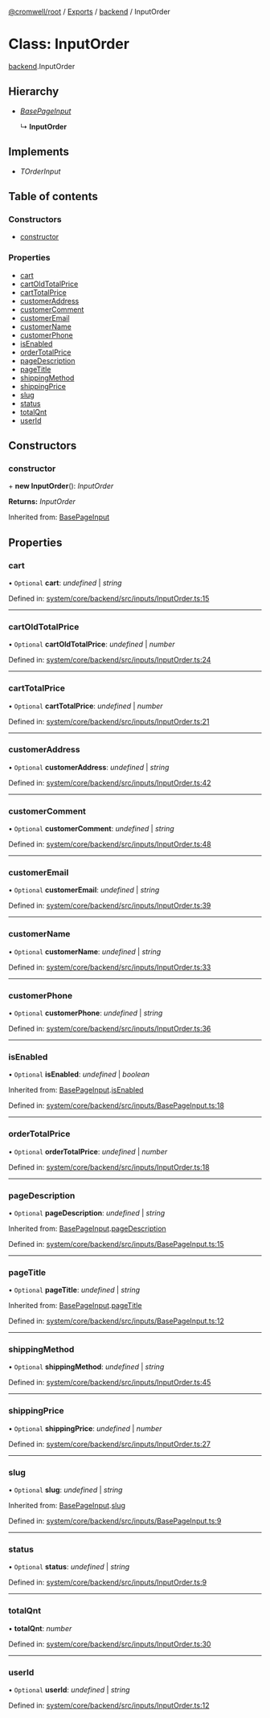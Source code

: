 [@cromwell/root](../README.md) / [Exports](../modules.md) / [backend](../modules/backend.md) / InputOrder

# Class: InputOrder

[backend](../modules/backend.md).InputOrder

## Hierarchy

* [*BasePageInput*](backend.basepageinput.md)

  ↳ **InputOrder**

## Implements

* *TOrderInput*

## Table of contents

### Constructors

- [constructor](backend.inputorder.md#constructor)

### Properties

- [cart](backend.inputorder.md#cart)
- [cartOldTotalPrice](backend.inputorder.md#cartoldtotalprice)
- [cartTotalPrice](backend.inputorder.md#carttotalprice)
- [customerAddress](backend.inputorder.md#customeraddress)
- [customerComment](backend.inputorder.md#customercomment)
- [customerEmail](backend.inputorder.md#customeremail)
- [customerName](backend.inputorder.md#customername)
- [customerPhone](backend.inputorder.md#customerphone)
- [isEnabled](backend.inputorder.md#isenabled)
- [orderTotalPrice](backend.inputorder.md#ordertotalprice)
- [pageDescription](backend.inputorder.md#pagedescription)
- [pageTitle](backend.inputorder.md#pagetitle)
- [shippingMethod](backend.inputorder.md#shippingmethod)
- [shippingPrice](backend.inputorder.md#shippingprice)
- [slug](backend.inputorder.md#slug)
- [status](backend.inputorder.md#status)
- [totalQnt](backend.inputorder.md#totalqnt)
- [userId](backend.inputorder.md#userid)

## Constructors

### constructor

\+ **new InputOrder**(): *InputOrder*

**Returns:** *InputOrder*

Inherited from: [BasePageInput](backend.basepageinput.md)

## Properties

### cart

• `Optional` **cart**: *undefined* \| *string*

Defined in: [system/core/backend/src/inputs/InputOrder.ts:15](https://github.com/CromwellCMS/Cromwell/blob/ccdbdd0/system/core/backend/src/inputs/InputOrder.ts#L15)

___

### cartOldTotalPrice

• `Optional` **cartOldTotalPrice**: *undefined* \| *number*

Defined in: [system/core/backend/src/inputs/InputOrder.ts:24](https://github.com/CromwellCMS/Cromwell/blob/ccdbdd0/system/core/backend/src/inputs/InputOrder.ts#L24)

___

### cartTotalPrice

• `Optional` **cartTotalPrice**: *undefined* \| *number*

Defined in: [system/core/backend/src/inputs/InputOrder.ts:21](https://github.com/CromwellCMS/Cromwell/blob/ccdbdd0/system/core/backend/src/inputs/InputOrder.ts#L21)

___

### customerAddress

• `Optional` **customerAddress**: *undefined* \| *string*

Defined in: [system/core/backend/src/inputs/InputOrder.ts:42](https://github.com/CromwellCMS/Cromwell/blob/ccdbdd0/system/core/backend/src/inputs/InputOrder.ts#L42)

___

### customerComment

• `Optional` **customerComment**: *undefined* \| *string*

Defined in: [system/core/backend/src/inputs/InputOrder.ts:48](https://github.com/CromwellCMS/Cromwell/blob/ccdbdd0/system/core/backend/src/inputs/InputOrder.ts#L48)

___

### customerEmail

• `Optional` **customerEmail**: *undefined* \| *string*

Defined in: [system/core/backend/src/inputs/InputOrder.ts:39](https://github.com/CromwellCMS/Cromwell/blob/ccdbdd0/system/core/backend/src/inputs/InputOrder.ts#L39)

___

### customerName

• `Optional` **customerName**: *undefined* \| *string*

Defined in: [system/core/backend/src/inputs/InputOrder.ts:33](https://github.com/CromwellCMS/Cromwell/blob/ccdbdd0/system/core/backend/src/inputs/InputOrder.ts#L33)

___

### customerPhone

• `Optional` **customerPhone**: *undefined* \| *string*

Defined in: [system/core/backend/src/inputs/InputOrder.ts:36](https://github.com/CromwellCMS/Cromwell/blob/ccdbdd0/system/core/backend/src/inputs/InputOrder.ts#L36)

___

### isEnabled

• `Optional` **isEnabled**: *undefined* \| *boolean*

Inherited from: [BasePageInput](backend.basepageinput.md).[isEnabled](backend.basepageinput.md#isenabled)

Defined in: [system/core/backend/src/inputs/BasePageInput.ts:18](https://github.com/CromwellCMS/Cromwell/blob/ccdbdd0/system/core/backend/src/inputs/BasePageInput.ts#L18)

___

### orderTotalPrice

• `Optional` **orderTotalPrice**: *undefined* \| *number*

Defined in: [system/core/backend/src/inputs/InputOrder.ts:18](https://github.com/CromwellCMS/Cromwell/blob/ccdbdd0/system/core/backend/src/inputs/InputOrder.ts#L18)

___

### pageDescription

• `Optional` **pageDescription**: *undefined* \| *string*

Inherited from: [BasePageInput](backend.basepageinput.md).[pageDescription](backend.basepageinput.md#pagedescription)

Defined in: [system/core/backend/src/inputs/BasePageInput.ts:15](https://github.com/CromwellCMS/Cromwell/blob/ccdbdd0/system/core/backend/src/inputs/BasePageInput.ts#L15)

___

### pageTitle

• `Optional` **pageTitle**: *undefined* \| *string*

Inherited from: [BasePageInput](backend.basepageinput.md).[pageTitle](backend.basepageinput.md#pagetitle)

Defined in: [system/core/backend/src/inputs/BasePageInput.ts:12](https://github.com/CromwellCMS/Cromwell/blob/ccdbdd0/system/core/backend/src/inputs/BasePageInput.ts#L12)

___

### shippingMethod

• `Optional` **shippingMethod**: *undefined* \| *string*

Defined in: [system/core/backend/src/inputs/InputOrder.ts:45](https://github.com/CromwellCMS/Cromwell/blob/ccdbdd0/system/core/backend/src/inputs/InputOrder.ts#L45)

___

### shippingPrice

• `Optional` **shippingPrice**: *undefined* \| *number*

Defined in: [system/core/backend/src/inputs/InputOrder.ts:27](https://github.com/CromwellCMS/Cromwell/blob/ccdbdd0/system/core/backend/src/inputs/InputOrder.ts#L27)

___

### slug

• `Optional` **slug**: *undefined* \| *string*

Inherited from: [BasePageInput](backend.basepageinput.md).[slug](backend.basepageinput.md#slug)

Defined in: [system/core/backend/src/inputs/BasePageInput.ts:9](https://github.com/CromwellCMS/Cromwell/blob/ccdbdd0/system/core/backend/src/inputs/BasePageInput.ts#L9)

___

### status

• `Optional` **status**: *undefined* \| *string*

Defined in: [system/core/backend/src/inputs/InputOrder.ts:9](https://github.com/CromwellCMS/Cromwell/blob/ccdbdd0/system/core/backend/src/inputs/InputOrder.ts#L9)

___

### totalQnt

• **totalQnt**: *number*

Defined in: [system/core/backend/src/inputs/InputOrder.ts:30](https://github.com/CromwellCMS/Cromwell/blob/ccdbdd0/system/core/backend/src/inputs/InputOrder.ts#L30)

___

### userId

• `Optional` **userId**: *undefined* \| *string*

Defined in: [system/core/backend/src/inputs/InputOrder.ts:12](https://github.com/CromwellCMS/Cromwell/blob/ccdbdd0/system/core/backend/src/inputs/InputOrder.ts#L12)
